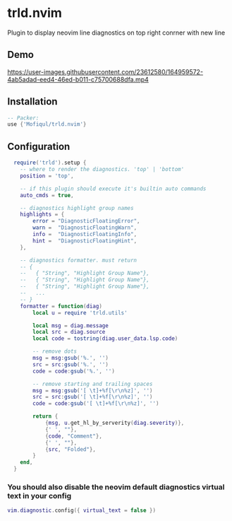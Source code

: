 # trld.nvim

Plugin to display neovim line diagnostics on top right conrner with new line

## Demo


https://user-images.githubusercontent.com/23612580/164959572-4ab5adad-eed4-46ed-b011-c75700688dfa.mp4


## Installation

```lua
-- Packer:
use {'Mofiqul/trld.nvim'}
```


## Configuration
```lua
  require('trld').setup {
    -- where to render the diagnostics. 'top' | 'bottom'
    position = 'top',

    -- if this plugin should execute it's builtin auto commands
    auto_cmds = true,

    -- diagnostics highlight group names
    highlights = {
        error = "DiagnosticFloatingError",
        warn =  "DiagnosticFloatingWarn",
        info =  "DiagnosticFloatingInfo",
        hint =  "DiagnosticFloatingHint",
    },

    -- diagnostics formatter. must return
    -- {
    --   { "String", "Highlight Group Name"},
    --   { "String", "Highlight Group Name"},
    --   { "String", "Highlight Group Name"},
    --   ...
    -- }
    formatter = function(diag)
        local u = require 'trld.utils'

        local msg = diag.message
        local src = diag.source
        local code = tostring(diag.user_data.lsp.code)

        -- remove dots
        msg = msg:gsub('%.', '')
        src = src:gsub('%.', '')
        code = code:gsub('%.', '')

        -- remove starting and trailing spaces
        msg = msg:gsub('[ \t]+%f[\r\n%z]', '')
        src = src:gsub('[ \t]+%f[\r\n%z]', '')
        code = code:gsub('[ \t]+%f[\r\n%z]', '')

        return {
            {msg, u.get_hl_by_serverity(diag.severity)},
            {' ', ""},
            {code, "Comment"},
            {' ', ""},
            {src, "Folded"},
        }
    end,
  }
```

### You should also disable the neovim default diagnostics virtual text in your config

```lua
vim.diagnostic.config({ virtual_text = false })
``` 
